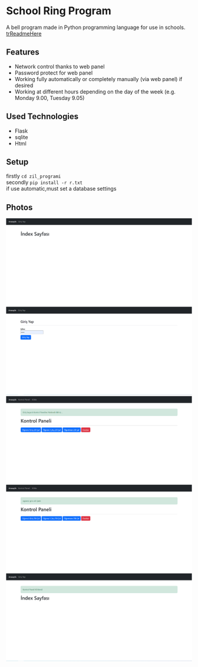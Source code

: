 # School Ring Program
A bell program made in Python programming language for use in schools.
<br>
[trReadmeHere](https://github.com/fatihemregit/zil_programi/blob/master/README_TR.md)
## Features
+ Network control thanks to web panel
+ Password protect for web panel
+ Working fully automatically or completely manually (via web panel) if desired
+ Working at different hours depending on the day of the week (e.g. Monday 9.00, Tuesday 9.05)
## Used Technologies
+ Flask
+ sqlite
+ Html
## Setup
firstly `cd zil_programi`  
secondly `pip install -r r.txt`  
if use automatic,must set a database settings

## Photos
![gorsel_1](https://github.com/fatihemregit/zil_programi/blob/master/screenshots/Screenshot_1.png)
![gorsel_2](https://github.com/fatihemregit/zil_programi/blob/master/screenshots/Screenshot_2.png)
![gorsel_3](https://github.com/fatihemregit/zil_programi/blob/master/screenshots/Screenshot_3.png)
![gorsel_4](https://github.com/fatihemregit/zil_programi/blob/master/screenshots/Screenshot_4.png)
![gorsel_5](https://github.com/fatihemregit/zil_programi/blob/master/screenshots/Screenshot_5.png)
